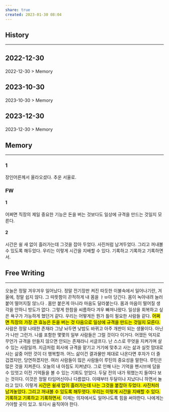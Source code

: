 ```yaml
---
share: true
created: 2023-01-30 08:04
---
```


## History
---
<h2><span><p>2022-12-30</p></span></h2><p><span><p><span alt="2022-12-30 > Memory" src="2022-12-30#Memory" class="internal-embed">2022-12-30 &gt; Memory</span></p></span></p><h2><span><p>2023-10-30</p></span></h2><p><span><p><span alt="2023-10-30 > Memory" src="2023-10-30#Memory" class="internal-embed">2023-10-30 &gt; Memory</span></p></span></p><h2><span><p>2023-12-30</p></span></h2><p><span><p><span alt="2023-12-30 > Memory" src="2023-12-30#Memory" class="internal-embed">2023-12-30 &gt; Memory</span></p></span></p>


## Memory
---
### 1
장인어른께서 올라오셨다. 추운 서울로.


### FW
#### 1
어쩌면 직장의 제일 중요한 기능은 돈을 버는 것보다도 일상에 규격을 만드는 것일지 모른다. 

#### 2
시간은 쉴 새 없이 흘러가는데 그것을 잡아 두었다. 사진처럼 남겨두었다. 그리고 꺼내볼 수 있도록 해두었다. 우리는 이렇게 시간을 지배할 수 있다. 기록하고 기록하고 기록하면서.



## Free Writing
---
오늘은 정말 겨우겨우 일어났다. 정말 전기장판 켜진 따듯한 이불속에서 일어나기란, 겨울에, 정말 쉽지 않다. 그 따뜻함이 끈적하게 내 몸을 ㅏㅂ아 당긴다. 몸이 녹아내려 늘러붙어 떨어지질 않느다 . 몸만 붙은게 아니라 마음도 달라붙는다. 몸과 마음이 떨어질 생각을 안하니 방도가 없다. 그렇게 한참을 씨름하다 겨우 빠져나왔다. 일상을 회복하고 싶은 욕구가 가능하게 했던거 같다. 우리는 어떻게든 뭔가 틀이 필요한 사람들 같다. <mark class="hltr-red">어쩌면 직장의 가장 큰 효능은 돈을 버는 것 다음으로 일상에 규격을 만드는 것일지 모른다.</mark> 사람은 정말 나태한 존재라 그냥 놔두면 낮밤도 바뀌고 아주 개판이 되는 생물이다. 아닌가 나만 그런가. 나를 포함한 몇몇의 일부 사람들은 그럴 것이다 이거다. 어쟀든 억지로 무언가 규격을 만들지 않으면 안되는 존재라니 서글프다. 난 스스로 무엇을 지켜가며 살 수 있는 사람일까. 지금처럼 회사에 규격을 맡기고 거기에 맞추고 사는 삶과 실컷 맘대로 사는 삶중 어떤 것이 더 행복할까. 어느 삶이건 결과물만 제대로 나온다면 후자가 더 즐겁겠지만, 당연하겠지만. 여러 사람들이 많은 사람들이 루틴의 중요성을 말한다. 루틴은 많은 것을 지켜준다. 오늘의 내 아침도 지켜냈다. 그로 인해 나는 기억을 펜시브에 담을 수 있엇고 이전 기억들을 볼 수 있는 기회도 얻었다. 두달 전의 내가 뭐했는지 들여다 보는 것이다. 이것은 정말 타임머신이나 다름없다. 이때부터 두달이나 지났다니 하면서 놀라고 있다. 이렇게 <mark class="hltr-red">시간은 쉴새 업이 흘러가는데 나는 그것을 붙잡아 두었다. 사진처러 남겨놓았다. 그리고 꺼내볼 수 있도록 해두엇다. 우리는 이렇게 시간을 지배할 수 있다. 기록하고 기록하고 기록하면서.</mark> 이제는 의자에서도 일어나도록 힘을 써야한다. 나에게는 가야할 곳이 있고. 또다시 움직여야 한다. 